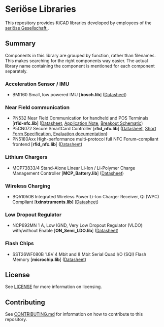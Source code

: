 # Seriöse Libraries


This repository provides KiCAD libraries developed by employees of the [seriöse Gesellschaft ](https://serioese.gmbh).


## Summary

Components in this library are grouped by function, rather than filenames. This makes searching for the right components way easier. The actual library name containing the component is mentioned for each component separately.


### Acceleration Sensor / IMU

  - BMI160 Small, low powered IMU [**bosch.lib**] ([Datasheet](https://ae-bst.resource.bosch.com/media/_tech/media/datasheets/BST-BMI160-DS000-07.pdf))


### Near Field communication

  - PN532 Near Field Communication for handheld and POS Terminals [**rfid\-nfc.lib**] ([Datasheet](https://www.nxp.com/docs/en/data-sheet/PN532_C1_SDS.pdf), [Application Note](https://cdn-shop.adafruit.com/datasheets/PN532C106_Application+Note_v1.2.pdf), [Breakout Schematic](https://cdn-learn.adafruit.com/assets/assets/000/026/820/original/rfid___nfc_pn532_16.png?1438272672))
  - P5CN072 Secure SmartCard Controller [**rfid\_nfc.lib**] ([Datasheet](https://www.nxp.com/docs/en/data-sheet/PN532_C1_SDS.pdf), [Short Form Specification](http://www.kormanyablak.org/e-government/2011-06-14/Google_Android_Wallet_NXP_P5CN072.pdf), [Evaluation documentation](https://www.commoncriteriaportal.org/files/epfiles/0348_ma3b.pdf))
  - PN5180Axx High-performance multi-protocol full NFC Forum-compliant frontend [**rfid\_nfc.lib**] ([Datasheet](https://cache.nxp.com/docs/en/data-sheet/PN5180A0XX-C3.pdf))


### Lithium Chargers

  - MCP73833/4 Stand-Alone Linear Li-Ion / Li-Polymer Charge Management Controller [**MCP\_Battery.lib**] ([Datasheet](http://ww1.microchip.com/downloads/en/DeviceDoc/22005a.pdf))


### Wireless Charging

  - BQ51050B Integrated Wireless Power Li-Ion Charger Receiver, Qi (WPC) Compliant [**txinstruments.lib**] ([Datasheet](http://www.ti.com/lit/ds/symlink/bq51050b.pdf))


### Low Dropout Regulator

  - NCP692MN 1 A, Low IGND, Very Low Dropout Regulator (VLDO) with/without Enable [**ON\_Semi\_LDO.lib**] ([Datasheet](http://www.onsemi.com/pub/Collateral/NCP690-D.PDF))


### Flash Chips

  - SST26WF080B 1.8V 4 Mbit and 8 Mbit Serial Quad I/O (SQI) Flash Memory [**microchip.lib**] ([Datasheet](http://ww1.microchip.com/downloads/en/DeviceDoc/20005283B.pdf))


## License

See [LICENSE](LICENSE) for more information on licensing.

## Contributing

See [CONTRIBUTING.md](CONTRIBUTING.md) for information on how to contribute to this repository.
